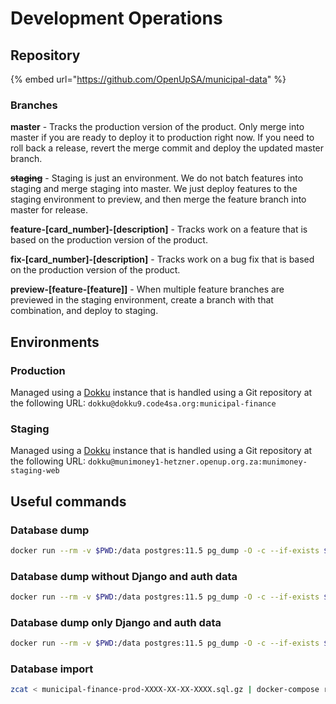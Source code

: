 # Development Operations

## Repository

{% embed url="https://github.com/OpenUpSA/municipal-data" %}

### Branches

**master** - Tracks the production version of the product. Only merge into master if you are ready to deploy it to production right now. If you need to roll back a release, revert the merge commit and deploy the updated master branch.

~~**staging**~~ - Staging is just an environment. We do not batch features into staging and merge staging into master. We just deploy features to the staging environment to preview, and then merge the feature branch into master for release.

**feature-\[card\_number\]-\[description\]** - Tracks work on a feature that is based on the production version of the product.

**fix-\[card\_number\]-\[description\]** - Tracks work on a bug fix that is based on the production version of the product.

**preview-\[feature-\[feature\]\]** - When multiple feature branches are previewed in the staging environment, create a branch with that combination, and deploy to staging.

## Environments

### Production

Managed using a [Dokku](https://github.com/dokku/dokku) instance that is handled using a Git repository at the following URL: `dokku@dokku9.code4sa.org:municipal-finance`

### Staging

Managed using a [Dokku](https://github.com/dokku/dokku) instance that is handled using a Git repository at the following URL: `dokku@munimoney1-hetzner.openup.org.za:munimoney-staging-web`

## Useful commands

### Database dump

```bash
docker run --rm -v $PWD:/data postgres:11.5 pg_dump -O -c --if-exists $(dokku config:get municipal-finance DATABASE_URL) | gzip > municipal-finance-prod-$(date "+%Y-%m-%d-%H00").sql.gz
```

### Database dump without Django and auth data

```bash
docker run --rm -v $PWD:/data postgres:11.5 pg_dump -O -c --if-exists $(dokku config:get municipal-finance DATABASE_URL) -T 'auth_*' -T 'django_*' | gzip > municipal-finance-prod-clean-$(date "+%Y-%m-%d-%H00").sql.gz
```

### Database dump only Django and auth data

```bash
docker run --rm -v $PWD:/data postgres:11.5 pg_dump -O -c --if-exists $(dokku config:get municipal-finance DATABASE_URL) -t 'auth_*' -t 'django_*' | gzip > municipal-finance-prod-auth-$(date "+%Y-%m-%d-%H00").sql.gz
```

### Database import

```bash
zcat < municipal-finance-prod-XXXX-XX-XX-XXXX.sql.gz | docker-compose run --rm postgres psql postgresql://municipal_finance@postgres/municipal_finance
```

